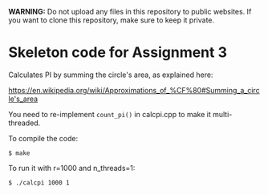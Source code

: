 **WARNING:** Do not upload any files in this repository to public websites. If you want to clone this repository, make sure to keep it private.


# Skeleton code for Assignment 3

Calculates PI by summing the circle's area, as explained here:

https://en.wikipedia.org/wiki/Approximations_of_%CF%80#Summing_a_circle's_area

You need to re-implement `count_pi()` in calcpi.cpp to make it multi-threaded.

To compile the code:
```
$ make
```
To run it with r=1000 and n_threads=1:
```
$ ./calcpi 1000 1
```

